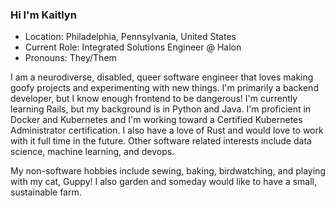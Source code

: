 ### Hi I'm Kaitlyn

- Location: Philadelphia, Pennsylvania, United States
- Current Role: Integrated Solutions Engineer @ Halon
- Pronouns: They/Them

I am a neurodiverse, disabled, queer software engineer that loves making goofy projects and experimenting with new things. I'm primarily a backend developer, but I know enough frontend to be dangerous! I'm currently learning Rails, but my background is in Python and Java. I'm proficient in Docker and Kubernetes and I'm working toward a Certified Kubernetes Administrator certification. I also have a love of Rust and would love to work with it full time in the future. Other software related interests include data science, machine learning, and devops.

My non-software hobbies include sewing, baking, birdwatching, and playing with my cat, Guppy! I also garden and someday would like to have a small, sustainable farm.
